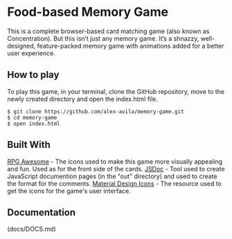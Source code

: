 # Food-based Memory Game

This is a complete browser-based card matching game (also known as Concentration). But this isn’t just any memory game. It’s a shnazzy, well-designed, feature-packed memory game with animations added for a better user experience.

## How to play

To play this game, in your terminal, clone the GitHub repository, move to the newly created directory and open the index.html file.

```
$ git clone https://github.com/alex-avila/memory-game.git
$ cd memory-game
$ open index.html
```

## Built With

[RPG Awesome](https://github.com/nagoshiashumari/Rpg-Awesome) - The icons used to make this game more visually appealing and fun. Used as for the front side of the cards.
[JSDoc](https://github.com/jsdoc3/jsdoc) - Tool used to create JavaScript documention pages (in the "out" directory) and used to create the format for the comments.
[Material Design Icons](https://material.io/tools/icons) - The resource used to get the icons for the game's user interface.

## Documentation

(docs/DOCS.md)